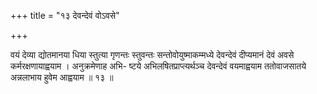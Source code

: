 +++
title = "१३ देवन्देवं वोऽवसे"

+++

वयं देव्या द्योतमानया धिया स्तुत्या गृणन्तः स्तुवन्तः सन्तोवोयुष्माकम्मध्ये देवन्देवं दीप्यमानं देवं अवसे कर्मरक्षणायाह्वयाम । अनुक्रमेणाह अभि- ष्टये अभिलषितप्राप्त्यर्थञ्च देवन्देवं वयमाह्वयाम ततोवाजसातये अन्नलाभाय हुवेम आह्वयाम ॥ १३ ॥